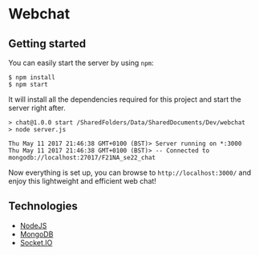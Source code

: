 # Webchat

## Getting started

You can easily start the server by using `npm`:

    $ npm install
    $ npm start

It will install all the dependencies required for this project and start the server right after.

    > chat@1.0.0 start /SharedFolders/Data/SharedDocuments/Dev/webchat
    > node server.js

    Thu May 11 2017 21:46:38 GMT+0100 (BST)> Server running on *:3000
    Thu May 11 2017 21:46:38 GMT+0100 (BST)> -- Connected to mongodb://localhost:27017/F21NA_se22_chat

Now everything is set up, you can browse to `http://localhost:3000/` and enjoy this lightweight and efficient web chat!

## Technologies

- [NodeJS](http://nodejs.org/)
- [MongoDB](https://www.mongodb.com)
- [Socket.IO](https://socket.io/)
